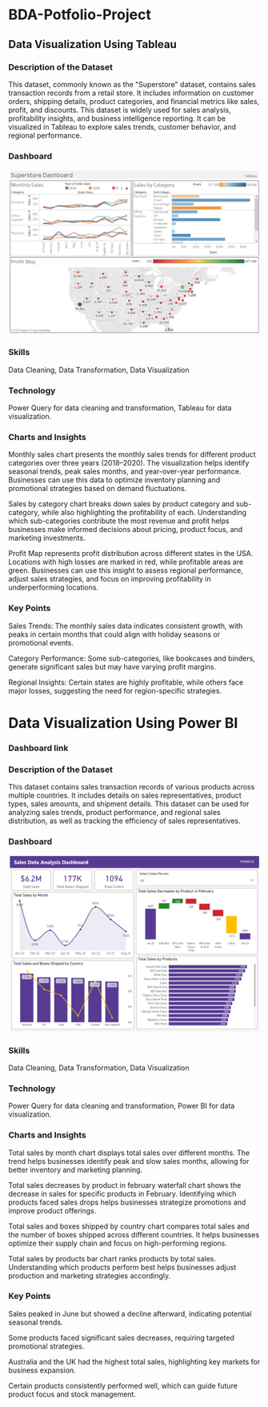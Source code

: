 # BDA-Potfolio-Project

## Data Visualization Using Tableau

### Description of the Dataset
This dataset, commonly known as the "Superstore" dataset, contains sales transaction records from a retail store. It includes information on customer orders, shipping details, product categories, and financial metrics like sales, profit, and discounts. This dataset is widely used for sales analysis, profitability insights, and business intelligence reporting. It can be visualized in Tableau to explore sales trends, customer behavior, and regional performance.

### Dashboard
![image alt](https://github.com/abyead104/BDA-Projects/blob/07a91b6d969a8840414fa4490fc74c29557d72e6/Superstore%20Dashboard.png)

### Skills
Data Cleaning, Data Transformation, Data Visualization

### Technology
Power Query for data cleaning and transformation, Tableau for data visualization.

### Charts and Insights
Monthly sales chart presents the monthly sales trends for different product categories over three years (2018–2020). The visualization helps identify seasonal trends, peak sales months, and year-over-year performance. Businesses can use this data to optimize inventory planning and promotional strategies based on demand fluctuations.

Sales by category chart breaks down sales by product category and sub-category, while also highlighting the profitability of each. Understanding which sub-categories contribute the most revenue and profit helps businesses make informed decisions about pricing, product focus, and marketing investments.

Profit Map represents profit distribution across different states in the USA. Locations with high losses are marked in red, while profitable areas are green. Businesses can use this insight to assess regional performance, adjust sales strategies, and focus on improving profitability in underperforming locations.

### Key Points
Sales Trends: The monthly sales data indicates consistent growth, with peaks in certain months that could align with holiday seasons or promotional events.

Category Performance: Some sub-categories, like bookcases and binders, generate significant sales but may have varying profit margins.

Regional Insights: Certain states are highly profitable, while others face major losses, suggesting the need for region-specific strategies.

# Data Visualization Using Power BI
### Dashboard link

### Description of the Dataset
This dataset contains sales transaction records of various products across multiple countries. It includes details on sales representatives, product types, sales amounts, and shipment details. This dataset can be used for analyzing sales trends, product performance, and regional sales distribution, as well as tracking the efficiency of sales representatives.
### Dashboard
![image alt](https://github.com/abyead104/BDA-Projects/blob/b3f832dd3870066fa761d91bc9250475aea4cdd3/Sales%20Dashboard%20-%20Power%20BI.png)
### Skills
Data Cleaning, Data Transformation, Data Visualization
### Technology
Power Query for data cleaning and transformation, Power BI for data visualization.
### Charts and Insights
Total sales by month chart displays total sales over different months. The trend helps businesses identify peak and slow sales months, allowing for better inventory and marketing planning.

Total sales decreases by product in february waterfall chart shows the decrease in sales for specific products in February. Identifying which products faced sales drops helps businesses strategize promotions and improve product offerings.

Total sales and boxes shipped by country chart compares total sales and the number of boxes shipped across different countries. It helps businesses optimize their supply chain and focus on high-performing regions.

Total sales by products bar chart ranks products by total sales. Understanding which products perform best helps businesses adjust production and marketing strategies accordingly.
### Key Points
Sales peaked in June but showed a decline afterward, indicating potential seasonal trends.

Some products faced significant sales decreases, requiring targeted promotional strategies.

Australia and the UK had the highest total sales, highlighting key markets for business expansion.

Certain products consistently performed well, which can guide future product focus and stock management.
